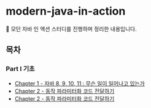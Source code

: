 # modern-java-in-action
📖 모던 자바 인 액션 스터디를 진행하며 정리한 내용입니다.

## 목차

### Part Ⅰ 기초

* [Chapter 1 - 자바 8, 9, 10, 11 : 무슨 일이 일어나고 있는가](PART.1/Chapter1%20-%20무슨%20일이%20일어나고%20있는가.md)
* [Chapter 2 - 동작 파라미터화 코드 전달하기](PART.1/Chapter2%20-%20동작%20파라미터화%20코드%20전달하기.md)
* [Chapter 2 - 동작 파라미터화 코드 전달하기](PART.1/Chapter3%20-%20람다%20표현식.md)